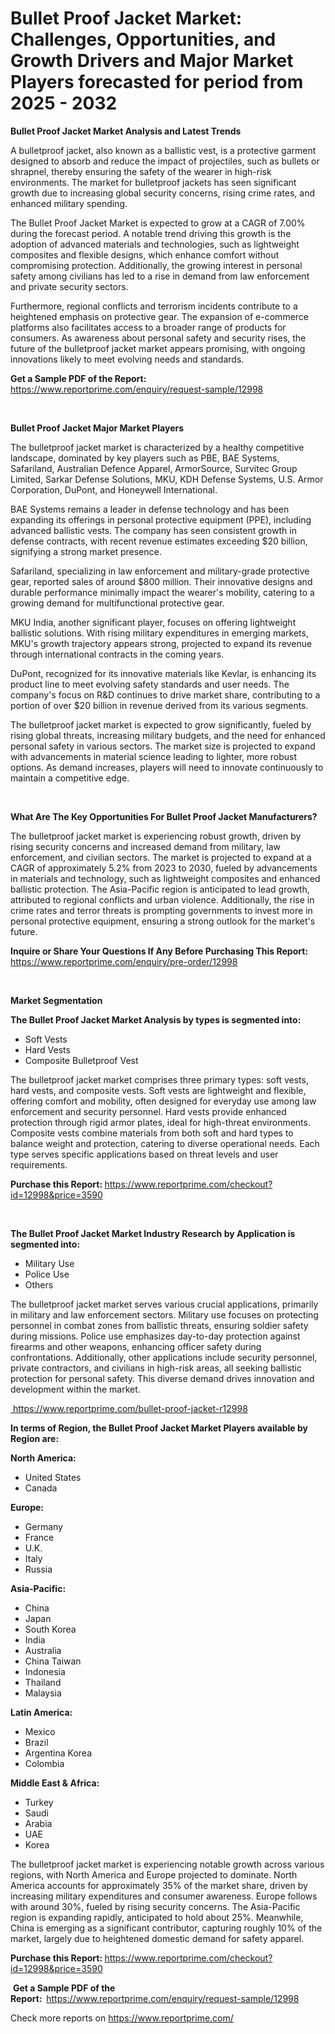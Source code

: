 <p><h1>Bullet Proof Jacket Market: Challenges, Opportunities, and Growth Drivers and Major Market Players forecasted for period from 2025 - 2032</h1></p><p><strong>Bullet Proof Jacket Market Analysis and Latest Trends</strong></p>
<p><p>A bulletproof jacket, also known as a ballistic vest, is a protective garment designed to absorb and reduce the impact of projectiles, such as bullets or shrapnel, thereby ensuring the safety of the wearer in high-risk environments. The market for bulletproof jackets has seen significant growth due to increasing global security concerns, rising crime rates, and enhanced military spending. </p><p>The Bullet Proof Jacket Market is expected to grow at a CAGR of 7.00% during the forecast period. A notable trend driving this growth is the adoption of advanced materials and technologies, such as lightweight composites and flexible designs, which enhance comfort without compromising protection. Additionally, the growing interest in personal safety among civilians has led to a rise in demand from law enforcement and private security sectors. </p><p>Furthermore, regional conflicts and terrorism incidents contribute to a heightened emphasis on protective gear. The expansion of e-commerce platforms also facilitates access to a broader range of products for consumers. As awareness about personal safety and security rises, the future of the bulletproof jacket market appears promising, with ongoing innovations likely to meet evolving needs and standards.</p></p>
<p><strong>Get a Sample PDF of the Report:&nbsp;</strong> <a href="https://www.reportprime.com/enquiry/request-sample/12998?utm_campaign=2196&utm_medium=2&utm_source=Github&utm_content=ia&utm_term=19032025&utm_id=bullet-proof-jacket">https://www.reportprime.com/enquiry/request-sample/12998</a></p>
<p>&nbsp;</p>
<p><strong>Bullet Proof Jacket Major Market Players</strong></p>
<p><p>The bulletproof jacket market is characterized by a healthy competitive landscape, dominated by key players such as PBE, BAE Systems, Safariland, Australian Defence Apparel, ArmorSource, Survitec Group Limited, Sarkar Defense Solutions, MKU, KDH Defense Systems, U.S. Armor Corporation, DuPont, and Honeywell International. </p><p>BAE Systems remains a leader in defense technology and has been expanding its offerings in personal protective equipment (PPE), including advanced ballistic vests. The company has seen consistent growth in defense contracts, with recent revenue estimates exceeding $20 billion, signifying a strong market presence.</p><p>Safariland, specializing in law enforcement and military-grade protective gear, reported sales of around $800 million. Their innovative designs and durable performance minimally impact the wearer's mobility, catering to a growing demand for multifunctional protective gear. </p><p>MKU India, another significant player, focuses on offering lightweight ballistic solutions. With rising military expenditures in emerging markets, MKU's growth trajectory appears strong, projected to expand its revenue through international contracts in the coming years.</p><p>DuPont, recognized for its innovative materials like Kevlar, is enhancing its product line to meet evolving safety standards and user needs. The company's focus on R&D continues to drive market share, contributing to a portion of over $20 billion in revenue derived from its various segments.</p><p>The bulletproof jacket market is expected to grow significantly, fueled by rising global threats, increasing military budgets, and the need for enhanced personal safety in various sectors. The market size is projected to expand with advancements in material science leading to lighter, more robust options. As demand increases, players will need to innovate continuously to maintain a competitive edge.</p></p>
<p>&nbsp;</p>
<p><strong>What Are The Key Opportunities For Bullet Proof Jacket Manufacturers?</strong></p>
<p><p>The bulletproof jacket market is experiencing robust growth, driven by rising security concerns and increased demand from military, law enforcement, and civilian sectors. The market is projected to expand at a CAGR of approximately 5.2% from 2023 to 2030, fueled by advancements in materials and technology, such as lightweight composites and enhanced ballistic protection. The Asia-Pacific region is anticipated to lead growth, attributed to regional conflicts and urban violence. Additionally, the rise in crime rates and terror threats is prompting governments to invest more in personal protective equipment, ensuring a strong outlook for the market's future.</p></p>
<p><strong>Inquire or Share Your Questions If Any Before Purchasing This Report:</strong> <a href="https://www.reportprime.com/enquiry/pre-order/12998?utm_campaign=2196&utm_medium=2&utm_source=Github&utm_content=ia&utm_term=19032025&utm_id=bullet-proof-jacket">https://www.reportprime.com/enquiry/pre-order/12998</a></p>
<p>&nbsp;</p>
<p><strong>Market Segmentation</strong></p>
<p><strong>The Bullet Proof Jacket Market Analysis by types is segmented into:</strong></p>
<p><ul><li>Soft Vests</li><li>Hard Vests</li><li>Composite Bulletproof Vest</li></ul></p>
<p><p>The bulletproof jacket market comprises three primary types: soft vests, hard vests, and composite vests. Soft vests are lightweight and flexible, offering comfort and mobility, often designed for everyday use among law enforcement and security personnel. Hard vests provide enhanced protection through rigid armor plates, ideal for high-threat environments. Composite vests combine materials from both soft and hard types to balance weight and protection, catering to diverse operational needs. Each type serves specific applications based on threat levels and user requirements.</p></p>
<p><strong>Purchase this Report:&nbsp;</strong><a href="https://www.reportprime.com/checkout?id=12998&price=3590&utm_campaign=2196&utm_medium=2&utm_source=Github&utm_content=ia&utm_term=19032025&utm_id=bullet-proof-jacket">https://www.reportprime.com/checkout?id=12998&price=3590</a></p>
<p>&nbsp;</p>
<p><strong>The Bullet Proof Jacket Market Industry Research by Application is segmented into:</strong></p>
<p><ul><li>Military Use</li><li>Police Use</li><li>Others</li></ul></p>
<p><p>The bulletproof jacket market serves various crucial applications, primarily in military and law enforcement sectors. Military use focuses on protecting personnel in combat zones from ballistic threats, ensuring soldier safety during missions. Police use emphasizes day-to-day protection against firearms and other weapons, enhancing officer safety during confrontations. Additionally, other applications include security personnel, private contractors, and civilians in high-risk areas, all seeking ballistic protection for personal safety. This diverse demand drives innovation and development within the market.</p></p>
<p><a href="https://www.reportprime.com/bullet-proof-jacket-r12998?utm_campaign=2196&utm_medium=2&utm_source=Github&utm_content=ia&utm_term=19032025&utm_id=bullet-proof-jacket">&nbsp;https://www.reportprime.com/bullet-proof-jacket-r12998</a></p>
<p><strong>In terms of Region, the Bullet Proof Jacket Market Players available by Region are:</strong></p>
<p>
    <p> <strong> North America: </strong>
        <ul>
            <li>United States</li>
            <li>Canada</li>
        </ul>
        </p> 
    <p> <strong> Europe: </strong>
        <ul>
            <li>Germany</li>
            <li>France</li>
            <li>U.K.</li>
            <li>Italy</li>
            <li>Russia</li>
        </ul>
        </p> 
    <p> <strong> Asia-Pacific: </strong>
        <ul>
            <li>China</li>
            <li>Japan</li>
            <li>South Korea</li>
            <li>India</li>
            <li>Australia</li>
            <li>China Taiwan</li>
            <li>Indonesia</li>
            <li>Thailand</li>
            <li>Malaysia</li>
        </ul>
        </p> 
    <p> <strong> Latin America: </strong>
        <ul>
            <li>Mexico</li>
            <li>Brazil</li>
            <li>Argentina Korea</li>
            <li>Colombia</li>
        </ul>
        </p> 
    <p> <strong> Middle East & Africa: </strong>
        <ul>
            <li>Turkey</li>
            <li>Saudi</li>
            <li>Arabia</li>
            <li>UAE</li>
            <li>Korea</li>
        </ul>
    </p>
    </p>
<p><p>The bulletproof jacket market is experiencing notable growth across various regions, with North America and Europe projected to dominate. North America accounts for approximately 35% of the market share, driven by increasing military expenditures and consumer awareness. Europe follows with around 30%, fueled by rising security concerns. The Asia-Pacific region is expanding rapidly, anticipated to hold about 25%. Meanwhile, China is emerging as a significant contributor, capturing roughly 10% of the market, largely due to heightened domestic demand for safety apparel.</p></p>
<p><strong>Purchase this Report: </strong><a href="https://www.reportprime.com/checkout?id=12998&price=3590&utm_campaign=2196&utm_medium=2&utm_source=Github&utm_content=ia&utm_term=19032025&utm_id=bullet-proof-jacket">https://www.reportprime.com/checkout?id=12998&price=3590</a></p>
<p>&nbsp;<strong>Get a Sample PDF of the Report:&nbsp;&nbsp;</strong><a href="https://www.reportprime.com/enquiry/request-sample/12998?utm_campaign=2196&utm_medium=2&utm_source=Github&utm_content=ia&utm_term=19032025&utm_id=bullet-proof-jacket">https://www.reportprime.com/enquiry/request-sample/12998</a></p>
<p><strong></strong></p>
<p>Check more reports on <a href="https://www.reportprime.com/?utm_campaign=2196&utm_medium=2&utm_source=Github&utm_content=ia&utm_term=19032025&utm_id=bullet-proof-jacket">https://www.reportprime.com/</a></p>